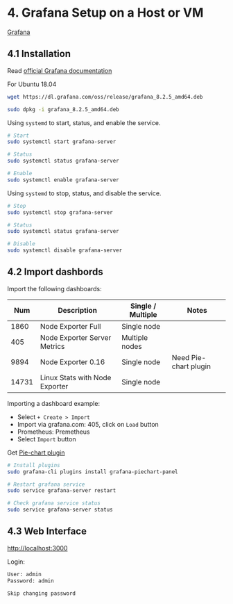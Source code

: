 # 4. Grafana Setup on a Host or VM

[Grafana](https://grafana.com/)

## 4.1 Installation

Read [official Grafana documentation](https://grafana.com/grafana/download)

For Ubuntu 18.04

```sh
wget https://dl.grafana.com/oss/release/grafana_8.2.5_amd64.deb

sudo dpkg -i grafana_8.2.5_amd64.deb
```

Using `systemd` to start, status, and enable the service.

```sh
# Start
sudo systemctl start grafana-server

# Status
sudo systemctl status grafana-server

# Enable
sudo systemctl enable grafana-server
```

Using `systemd` to stop, status, and disable the service.

```sh
# Stop
sudo systemctl stop grafana-server

# Status
sudo systemctl status grafana-server

# Disable
sudo systemctl disable grafana-server
```

## 4.2 Import dashbords

Import the following dashboards:

| Num  | Description                  | Single / Multiple | Notes |
| ---- | ---------------------------- | ----------------- | ----- |
| 1860 | Node Exporter Full           | Single node       |       |
|  405 | Node Exporter Server Metrics | Multiple nodes    |       |
| 9894 | Node Exporter 0.16           | Single node       | Need Pie-chart plugin |
| 14731| Linux Stats with Node Exporter | Single node     |       |

Importing a dashboard example:

* Select   `+ Create > Import`
* Import via grafana.com: 405, click on `Load` button
* Prometheus: Premetheus
* Select `Import` button

Get [Pie-chart plugin](https://grafana.com/plugins/grafana-piechart-panel/installation)

```sh
# Install plugins
sudo grafana-cli plugins install grafana-piechart-panel

# Restart grafana service
sudo service grafana-server restart

# Check grafana service status
sudo service grafana-server status
```

## 4.3 Web Interface

[http://localhost:3000](http://localhost:3000)

Login:

```sh
User: admin
Password: admin

Skip changing password
```
